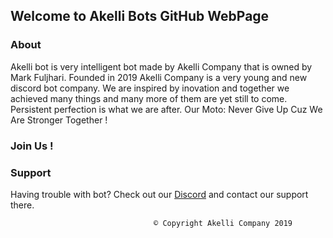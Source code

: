 ## Welcome to Akelli Bots GitHub WebPage

### About

Akelli bot is very intelligent bot made by Akelli Company that is owned by Mark Fuljhari.
Founded in 2019 Akelli Company is a very young and new discord bot company.
We are inspired by inovation and together we achieved many things and many more of them are yet still to come.
Persistent perfection is what we are after.
Our Moto: Never Give Up Cuz We Are Stronger Together !

### Join Us !

### Support

Having trouble with bot? Check out our [Discord](https://discord.me/akellibot) and contact our support there.

                                    © Copyright Akelli Company 2019
